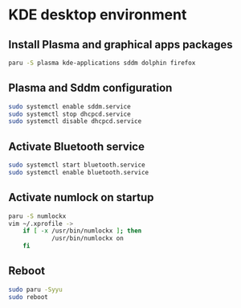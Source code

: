 # KDE desktop environment


## Install Plasma and graphical apps packages
```sh
paru -S plasma kde-applications sddm dolphin firefox
```

## Plasma and Sddm configuration
```sh
sudo systemctl enable sddm.service
sudo systemctl stop dhcpcd.service
sudo systemctl disable dhcpcd.service
```

## Activate Bluetooth service
```sh
sudo systemctl start bluetooth.service
sudo systemctl enable bluetooth.service
```

## Activate numlock on startup
```sh
paru -S numlockx
vim ~/.xprofile ->
    if [ -x /usr/bin/numlockx ]; then
            /usr/bin/numlockx on
    fi
```

## Reboot
```sh
sudo paru -Syyu
sudo reboot
```